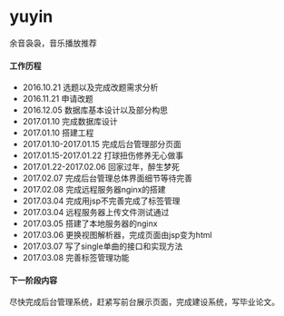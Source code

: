 # yuyin
 余音袅袅，音乐播放推荐

#### 工作历程

* 2016.10.21 选题以及完成改题需求分析
* 2016.11.21 申请改题
* 2016.12.05 数据库基本设计以及部分构思
* 2017.01.10 完成数据库设计
* 2017.01.10 搭建工程
* 2017.01.10-2017.01.15 完成后台管理部分页面
* 2017.01.15-2017.01.22 打球扭伤修养无心做事
* 2017.01.22-2017.02.06 回家过年，醉生梦死
* 2017.02.07 完成后台管理总体界面细节等待完善
* 2017.02.08 完成远程服务器nginx的搭建
* 2017.03.04 完成用jsp不完善完成了标签管理
* 2017.03.04 远程服务器上传文件测试通过
* 2017.03.05 搭建了本地服务器的nginx
* 2017.03.06 更换视图解析器，完成页面由jsp变为html
* 2017.03.07 写了single单曲的接口和实现方法
* 2017.03.08 完善标签管理功能

#### 下一阶段内容

尽快完成后台管理系统，赶紧写前台展示页面，完成建设系统，写毕业论文。

